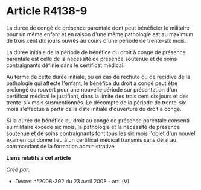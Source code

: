 # Article R4138-9

La durée de congé de présence parentale dont peut bénéficier le militaire pour un même enfant et en raison d'une même
pathologie est au maximum de trois cent dix jours ouvrés au cours d'une période de trente-six mois.

La durée initiale de la période de bénéfice du droit à congé de présence parentale est celle de la nécessité de présence
soutenue et de soins contraignants définie dans le certificat médical.

Au terme de cette durée initiale, ou en cas de rechute ou de récidive de la pathologie qui affecte l'enfant, le bénéfice du
droit à congé peut être prolongé ou rouvert pour une nouvelle période sur présentation d'un certificat médical le justifiant,
dans la limite des trois cent dix jours et des trente-six mois susmentionnés. Le décompte de la période de trente-six mois
s'effectue à partir de la date initiale d'ouverture du droit à congé.

Si la durée de bénéfice du droit au congé de présence parentale consenti au militaire excède six mois, la pathologie et la
nécessité de présence soutenue et de soins contraignants font tous les six mois l'objet d'un nouvel examen qui donne lieu à
un certificat médical transmis sans délai au commandant de la formation administrative.

**Liens relatifs à cet article**

_Créé par_:

  - Décret n°2008-392 du 23 avril 2008 - art. (V)
